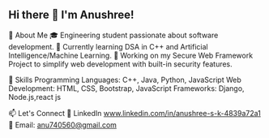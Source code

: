 
<!--
**anushree1206/anushree1206** is a ✨ _special_ ✨ repository because its `README.md` (this file) appears on your GitHub profile.

Here are some ideas to get you started:

- 🔭 I’m currently working on ...
- 🌱 I’m currently learning ...
- 👯 I’m looking to collaborate on ...
- 🤔 I’m looking for help with ...
- 💬 Ask me about ...
- 📫 How to reach me: ...
- 😄 Pronouns: ...
- ⚡ Fun fact: ...
-->
## Hi there 👋 I'm Anushree!
🚀 About Me
🎓 Engineering student passionate about software development.
🌱 Currently learning DSA in C++ and  Artificial Intelligence/Machine Learning.
🔭 Working on my Secure Web Framework Project to simplify web development with built-in security features.

💼 Skills
Programming Languages: C++, Java, Python, JavaScript
Web Development: HTML, CSS, Bootstrap, JavaScript
Frameworks: Django, Node.js,react js

📫 Let's Connect
💼 LinkedIn www.linkedin.com/in/anushree-s-k-4839a72a1
📧 Email: anu740560@gmail.com
